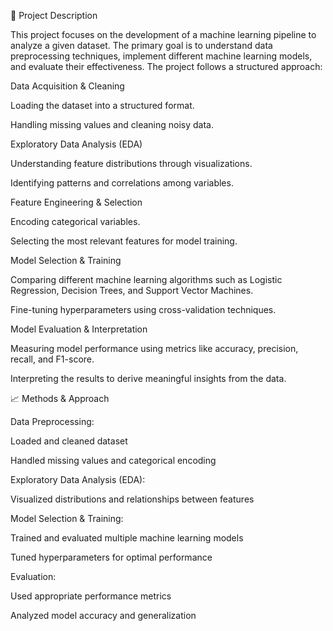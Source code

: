 
📖 Project Description

This project focuses on the development of a machine learning pipeline to analyze a given dataset. The primary goal is to understand data preprocessing techniques, implement different machine learning models, and evaluate their effectiveness. The project follows a structured approach:

Data Acquisition & Cleaning

Loading the dataset into a structured format.

Handling missing values and cleaning noisy data.

Exploratory Data Analysis (EDA)

Understanding feature distributions through visualizations.

Identifying patterns and correlations among variables.

Feature Engineering & Selection

Encoding categorical variables.

Selecting the most relevant features for model training.

Model Selection & Training

Comparing different machine learning algorithms such as Logistic Regression, Decision Trees, and Support Vector Machines.

Fine-tuning hyperparameters using cross-validation techniques.

Model Evaluation & Interpretation

Measuring model performance using metrics like accuracy, precision, recall, and F1-score.

Interpreting the results to derive meaningful insights from the data.


📈 Methods & Approach

Data Preprocessing:

Loaded and cleaned dataset

Handled missing values and categorical encoding

Exploratory Data Analysis (EDA):

Visualized distributions and relationships between features

Model Selection & Training:

Trained and evaluated multiple machine learning models

Tuned hyperparameters for optimal performance

Evaluation:

Used appropriate performance metrics

Analyzed model accuracy and generalization

